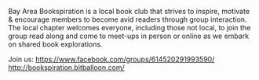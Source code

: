 Bay Area Bookspiration is a local book club that strives to inspire, motivate & encourage members to become avid readers through group interaction. The local chapter welcomes everyone, including those not local, to join the group read along and come to meet-ups in person or online as we embark on shared book explorations.

Join us:
https://www.facebook.com/groups/614520291993590/
http://bookspiration.bitballoon.com/
